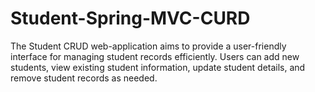 # Student-Spring-MVC-CURD
The Student CRUD web-application aims to provide a user-friendly interface for managing student records efficiently. Users can add new students, view existing student information, update student details, and remove student records as needed.
